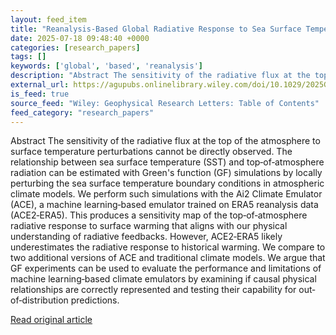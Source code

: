 ```yaml
---
layout: feed_item
title: "Reanalysis‐Based Global Radiative Response to Sea Surface Temperature Patterns: Evaluating the Ai2 Climate Emulator"
date: 2025-07-18 09:48:40 +0000
categories: [research_papers]
tags: []
keywords: ['global', 'based', 'reanalysis']
description: "Abstract The sensitivity of the radiative flux at the top of the atmosphere to surface temperature perturbations cannot be directly observed"
external_url: https://agupubs.onlinelibrary.wiley.com/doi/10.1029/2025GL115432?af=R
is_feed: true
source_feed: "Wiley: Geophysical Research Letters: Table of Contents"
feed_category: "research_papers"
---
```


Abstract The sensitivity of the radiative flux at the top of the atmosphere to surface temperature perturbations cannot be directly observed. The relationship between sea surface temperature (SST) and top‐of‐atmosphere radiation can be estimated with Green's function (GF) simulations by locally perturbing the sea surface temperature boundary conditions in atmospheric climate models. We perform such simulations with the Ai2 Climate Emulator (ACE), a machine learning‐based emulator trained on ERA5 reanalysis data (ACE2‐ERA5). This produces a sensitivity map of the top‐of‐atmosphere radiative response to surface warming that aligns with our physical understanding of radiative feedbacks. However, ACE2‐ERA5 likely underestimates the radiative response to historical warming. We compare to two additional versions of ACE and traditional climate models. We argue that GF experiments can be used to evaluate the performance and limitations of machine learning‐based climate emulators by examining if causal physical relationships are correctly represented and testing their capability for out‐of‐distribution predictions.

[Read original article](https://agupubs.onlinelibrary.wiley.com/doi/10.1029/2025GL115432?af=R)
